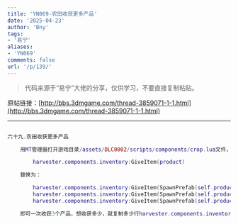 ```yaml
---
title: 'YN069-农田收获更多产品'
date: '2025-04-23'
author: 'Bny'
tags:
- '易宁'
aliases:
- 'YN069'
comments: false
url: '/p/139/'
---
```


> 代码来源于“易宁”大佬的分享，仅供学习，不要直接复制粘贴。

原帖链接：[http://bbs.3dmgame.com/thread-3859071-1-1.html](http://bbs.3dmgame.com/thread-3859071-1-1.html)

---

```lua  

六十九.农田收获更多产品

	用MT管理器打开游戏目录/assets/DLC0002/scripts/components/crop.lua文件，将以下内容：

		harvester.components.inventory:GiveItem(product)

	替换为：

		harvester.components.inventory:GiveItem(SpawnPrefab(self.product_prefab))
		harvester.components.inventory:GiveItem(SpawnPrefab(self.product_prefab))
		harvester.components.inventory:GiveItem(SpawnPrefab(self.product_prefab))

	即可一次收获3个产品，想收获多少，就复制多少行harvester.components.inventory:GiveItem(SpawnPrefab(self.product_prefab))即可

```  

